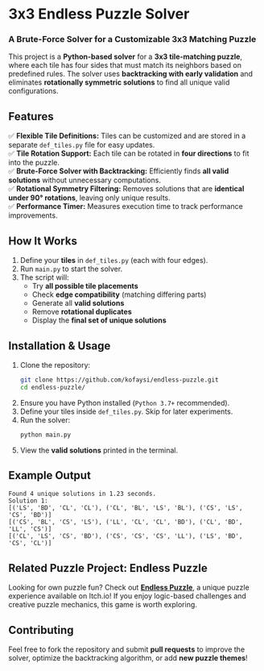# **3x3 Endless Puzzle Solver**  
### A Brute-Force Solver for a Customizable 3x3 Matching Puzzle  

This project is a **Python-based solver** for a **3x3 tile-matching puzzle**, where each tile has four sides that must match its neighbors based on predefined rules. The solver uses **backtracking with early validation** and eliminates **rotationally symmetric solutions** to find all unique valid configurations.  

## **Features**  
✅ **Flexible Tile Definitions:** Tiles can be customized and are stored in a separate `def_tiles.py` file for easy updates.  
✅ **Tile Rotation Support:** Each tile can be rotated in **four directions** to fit into the puzzle.  
✅ **Brute-Force Solver with Backtracking:** Efficiently finds **all valid solutions** without unnecessary computations.  
✅ **Rotational Symmetry Filtering:** Removes solutions that are **identical under 90° rotations**, leaving only unique results.  
✅ **Performance Timer:** Measures execution time to track performance improvements.  

## **How It Works**  
1. Define your **tiles** in `def_tiles.py` (each with four edges).  
2. Run `main.py` to start the solver.  
3. The script will:  
   - Try **all possible tile placements**  
   - Check **edge compatibility** (matching differing parts)  
   - Generate all **valid solutions**  
   - Remove **rotational duplicates**  
   - Display the **final set of unique solutions**  

## **Installation & Usage**  
1. Clone the repository:  
   ```bash
   git clone https://github.com/kofaysi/endless-puzzle.git
   cd endless-puzzle/
   ```
2. Ensure you have Python installed (`Python 3.7+` recommended).  
3. Define your tiles inside `def_tiles.py`. Skip for later experiments.
4. Run the solver:  
   ```bash
   python main.py
   ```
5. View the **valid solutions** printed in the terminal.  

## **Example Output**  
```
Found 4 unique solutions in 1.23 seconds.
Solution 1:
[('LS', 'BD', 'CL', 'CL'), ('CL', 'BL', 'LS', 'BL'), ('CS', 'LS', 'CS', 'BD')]
[('CS', 'BL', 'CS', 'LS'), ('LL', 'CL', 'CL', 'BD'), ('CL', 'BD', 'LL', 'CS')]
[('CL', 'LS', 'CS', 'BD'), ('CS', 'CS', 'CS', 'LL'), ('LS', 'BD', 'CS', 'CL')]
```

## **Related Puzzle Project: Endless Puzzle**  
Looking for own puzzle fun? Check out **[Endless Puzzle](https://happyglimpse.itch.io/endless-puzzle)**, a unique puzzle experience available on Itch.io! If you enjoy logic-based challenges and creative puzzle mechanics, this game is worth exploring.  


## **Contributing**  
Feel free to fork the repository and submit **pull requests** to improve the solver, optimize the backtracking algorithm, or add **new puzzle themes**!
